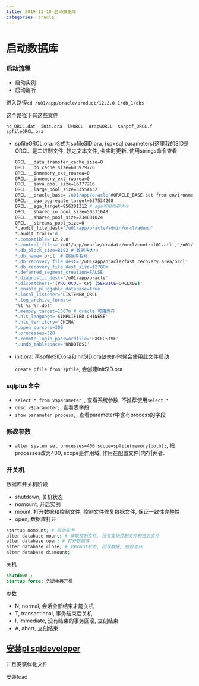 ```yaml
---
title: 2019-11-10-启动数据库
categories: oracle
---
```

# 启动数据库

### 启动流程

* 启动实例
* 启动监听

进入路径`cd /u01/app/oracle/product/12.2.0.1/db_1/dbs`

这个路径下有这些文件

```
hc_ORCL.dat  init.ora  lkORCL  orapwORCL  snapcf_ORCL.f  spfileORCL.ora
```

* spfileORCL.ora: 格式为spfileSID.ora, (sp=sql parameters)这里我的SID是ORCL. 是二进制文件, 较之文本文件,  会实时更新. 使用strings命令查看

  ```bash
  ORCL.__data_transfer_cache_size=0
  ORCL.__db_cache_size=603979776
  ORCL.__inmemory_ext_roarea=0
  ORCL.__inmemory_ext_rwarea=0
  ORCL.__java_pool_size=16777216
  ORCL.__large_pool_size=33554432
  ORCL.__oracle_base='/u01/app/oracle'#ORACLE_BASE set from environment
  ORCL.__pga_aggregate_target=637534208
  ORCL.__sga_target=956301312 # sga可用内存大小
  ORCL.__shared_io_pool_size=50331648
  ORCL.__shared_pool_size=234881024
  ORCL.__streams_pool_size=0
  *.audit_file_dest='/u01/app/oracle/admin/orcl/adump'
  *.audit_trail='d
  *.compatible='12.2.0'
  *.control_files='/u01/app/oracle/oradata/orcl/control01.ctl','/u01/app/oracle/fast_recovery_area/orcl/control02.ctl' # 控制文件位置, control02.ctl存放配置文件和检查点等记录
  *.db_block_size=8192 # 数据块大小
  *.db_name='orcl' # 数据库名称
  *.db_recovery_file_dest='/u01/app/oracle/fast_recovery_area/orcl'
  *.db_recovery_file_dest_size=12780m
  *.deferred_segment_creation=FALSE
  *.diagnostic_dest='/u01/app/oracle'
  *.dispatchers='(PROTOCOL=TCP) (SERVICE=ORCLXDB)'
  *.enable_pluggable_database=true
  *.local_listener='LISTENER_ORCL'
  *.log_archive_format=
  '%t_%s_%r.dbf'
  *.memory_target=1507m # oracle 可用内存
  *.nls_language='SIMPLIFIED CHINESE'
  *.nls_territory='CHINA'
  *.open_cursors=300
  *.processes=320
  *.remote_login_passwordfile='EXCLUSIVE'
  *.undo_tablespace='UNDOTBS1'
  ```



* init.ora: 再spfileSID.ora和initSID.ora缺失的时候会使用此文件启动

  `create pfile from spfile`, 会创建initSID.ora

### sqlplus命令

* `select * from v$parameter;`, 查看系统参数, 不推荐使用`select *`
* `desc v$parameter;`, 查看表字段
* `show parameter process;`, 查看parameter中含有process的字段

### 修改参数

* `alter system set processes=400 scope=spfile(memory|both);`, 把processes改为400, scope是作用域, 作用在配置文件|内存|两者.

### 开关机

数据库开关机阶段

* shutdown, 关机状态
* nomount, 开启实例
* mount, 打开数据和控制文件, 控制文件修复数据文件, 保证一致性完整性
* open, 数据库打开

```bash
startup nomount; # 启动实例
alter database mount; # 读取控制文件, 没有查询控制文件和日志文件
alter database open; # 打开数据库
alter database close; # 到mount状态, 回写数据, 拉检查点
alter database dismount;
```

关机

```sql
shutdown ;
startup force; 先断电再开机
```

参数

* N, normal, 会话全部结束才能关机
* T, transactional, 事务结束后关机
* I, immediate, 没有结束的事务回滚, 立刻结束
* A, abort, 立刻结束

## [安装pl sqldeveloper](2019-11-10-oracle客户端配置.md)

并且安装优化文件

安装toad